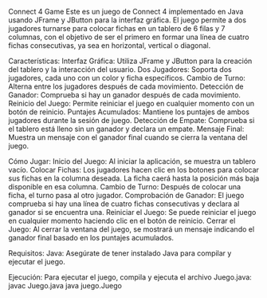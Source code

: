 Connect 4 Game
Este es un juego de Connect 4 implementado en Java usando JFrame y JButton para la interfaz gráfica. 
El juego permite a dos jugadores turnarse para colocar fichas en un tablero de 6 filas y 7 columnas, 
con el objetivo de ser el primero en formar una línea de cuatro fichas consecutivas, ya sea en horizontal, vertical o diagonal.

Características:
Interfaz Gráfica: Utiliza JFrame y JButton para la creación del tablero y la interacción del usuario.
Dos Jugadores: Soporta dos jugadores, cada uno con un color y ficha específicos.
Cambio de Turno: Alterna entre los jugadores después de cada movimiento.
Detección de Ganador: Comprueba si hay un ganador después de cada movimiento.
Reinicio del Juego: Permite reiniciar el juego en cualquier momento con un botón de reinicio.
Puntajes Acumulados: Mantiene los puntajes de ambos jugadores durante la sesión de juego.
Detección de Empate: Comprueba si el tablero está lleno sin un ganador y declara un empate.
Mensaje Final: Muestra un mensaje con el ganador final cuando se cierra la ventana del juego.

Cómo Jugar:
Inicio del Juego: Al iniciar la aplicación, se muestra un tablero vacío.
Colocar Fichas: Los jugadores hacen clic en los botones para colocar sus fichas en la columna deseada. 
La ficha caerá hasta la posición más baja disponible en esa columna.
Cambio de Turno: Después de colocar una ficha, el turno pasa al otro jugador.
Comprobación de Ganador: El juego comprueba si hay una línea de cuatro fichas consecutivas y declara al ganador si se encuentra una.
Reiniciar el Juego: Se puede reiniciar el juego en cualquier momento haciendo clic en el botón de reinicio.
Cerrar el Juego: Al cerrar la ventana del juego, se mostrará un mensaje indicando el ganador final basado en los puntajes acumulados.

Requisitos:
Java: Asegúrate de tener instalado Java para compilar y ejecutar el juego.

Ejecución:
Para ejecutar el juego, compila y ejecuta el archivo 
Juego.java:
javac Juego.java
java juego.Juego
